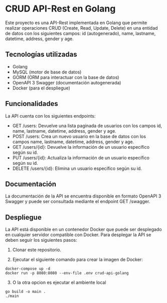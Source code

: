 # CRUD API-Rest en Golang
Este proyecto es una API-Rest implementada en Golang que permite realizar operaciones CRUD (Create, Read, Update, Delete) en una entidad de datos con los siguientes campos: id (autogenerado), name, lastname, datetime, address, gender y age.

## Tecnologías utilizadas

- Golang
- MySQL (motor de base de datos)
- GORM (ORM para interactuar con la base de datos)
- OpenAPI 3 Swagger (documentación autogenerada)
- Docker (para el despliegue)


## Funcionalidades
La API cuenta con los siguientes endpoints:

- GET /users: Devuelve una lista paginada de usuarios con los campos id, name, lastname, datetime, address, gender y age.
- POST /users: Crea un nuevo usuario en la base de datos con los campos name, lastname, datetime, address, gender y age.
- GET /users/{id}: Devuelve la información de un usuario específico según su id.
- PUT /users/{id}: Actualiza la información de un usuario específico según su id.
- DELETE /users/{id}: Elimina un usuario específico según su id.

## Documentación
La documentación de la API se encuentra disponible en formato OpenAPI 3 Swagger y puede ser consultada mediante el endpoint GET /swagger.

## Despliegue
La API está disponible en un contenedor Docker que puede ser desplegado en cualquier servidor compatible con Docker. Para desplegar la API se deben seguir los siguientes pasos:

1. Clonar este repositorio.

2. Ejecutar el siguiente comando para crear la imagen de Docker:
```
docker-compose up -d 
docker run -p 8080:8080 --env-file .env crud-api-golang
```
3. O la otra opcion es ejecutar el ambiente local
```
go build -o main . 
./main
```